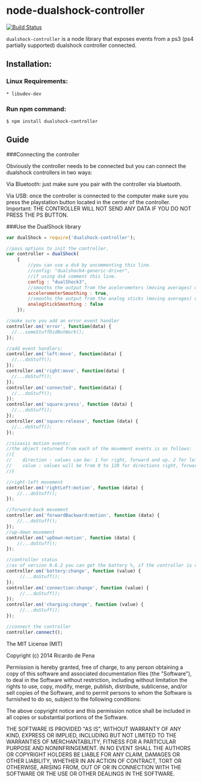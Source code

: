 node-dualshock-controller
=========================
[![Build Status](https://travis-ci.org/rdepena/node-dualshock-controller.png?branch=master)](https://travis-ci.org/rdepena/node-dualshock-controller)

`dualshock-controller` is a node library that exposes events from a ps3 (ps4 partially supported) dualshock controller connected.

## Installation:

### Linux Requirements:

    * libudev-dev

### Run npm command:

    $ npm install dualshock-controller



## Guide

###Connecting the controller

Obviously the controller needs to be connected but you can connect the dualshock controllers in two ways:

Via Bluetooth: just make sure you pair with the controller via bluetooth.

Via USB: once the controller is connected to the computer make sure you press the playstation button located in the center of the controller. Important: THE CONTROLLER WILL NOT SEND ANY DATA IF YOU DO NOT PRESS THE PS BUTTON.


###Use the DualShock library

~~~~ js
var dualShock = require('dualshock-controller');

//pass options to init the controller.
var controller = dualShock(
    {
        //you can use a ds4 by uncommenting this line.
        //config: "dualshock4-generic-driver",
        //if using ds4 comment this line.
        config : "dualShock3",
        //smooths the output from the acelerometers (moving averages) defaults to true
        accelerometerSmoothing : true,
        //smooths the output from the analog sticks (moving averages) defaults to false
        analogStickSmoothing : false
    });

//make sure you add an error event handler
controller.on('error', function(data) {
  //...someStuffDidNotWork();
});

//add event handlers:
controller.on('left:move', function(data) {
  //...doStuff();
});
controller.on('right:move', function(data) {
  //...doStuff();
});
controller.on('connected', function(data) {
  //...doStuff();
});
controller.on('square:press', function (data) {
  //...doStuff();
});
controller.on('square:release', function (data) {
  //...doStuff();
});

//sixasis motion events:
//the object returned from each of the movement events is as follows:
//{
//    direction : values can be: 1 for right, forward and up. 2 for left, backwards and down.
//    value : values will be from 0 to 120 for directions right, forward and up and from 0 to -120 for left, backwards and down.
//}

//right-left movement
controller.on('rightLeft:motion', function (data) {
    //...doStuff();
});

//forward-back movement
controller.on('forwardBackward:motion', function (data) {
    //...doStuff();
});
//up-down movement
controller.on('upDown:motion', function (data) {
    //...doStuff();
});

//controller status
//as of version 0.6.2 you can get the battery %, if the controller is connected and if the controller is charging
controller.on('battery:change', function (value) {
     //...doStuff();
});
controller.on('connection:change', function (value) {
     //...doStuff();
});
controller.on('charging:change', function (value) {
     //...doStuff();
});

//connect the controller
controller.connect();

~~~~

The MIT License (MIT)

Copyright (c) 2014 Ricardo de Pena

Permission is hereby granted, free of charge, to any person obtaining a copy of
this software and associated documentation files (the "Software"), to deal in
the Software without restriction, including without limitation the rights to
use, copy, modify, merge, publish, distribute, sublicense, and/or sell copies of
the Software, and to permit persons to whom the Software is furnished to do so,
subject to the following conditions:

The above copyright notice and this permission notice shall be included in all
copies or substantial portions of the Software.

THE SOFTWARE IS PROVIDED "AS IS", WITHOUT WARRANTY OF ANY KIND, EXPRESS OR
IMPLIED, INCLUDING BUT NOT LIMITED TO THE WARRANTIES OF MERCHANTABILITY, FITNESS
FOR A PARTICULAR PURPOSE AND NONINFRINGEMENT. IN NO EVENT SHALL THE AUTHORS OR
COPYRIGHT HOLDERS BE LIABLE FOR ANY CLAIM, DAMAGES OR OTHER LIABILITY, WHETHER
IN AN ACTION OF CONTRACT, TORT OR OTHERWISE, ARISING FROM, OUT OF OR IN
CONNECTION WITH THE SOFTWARE OR THE USE OR OTHER DEALINGS IN THE SOFTWARE.
